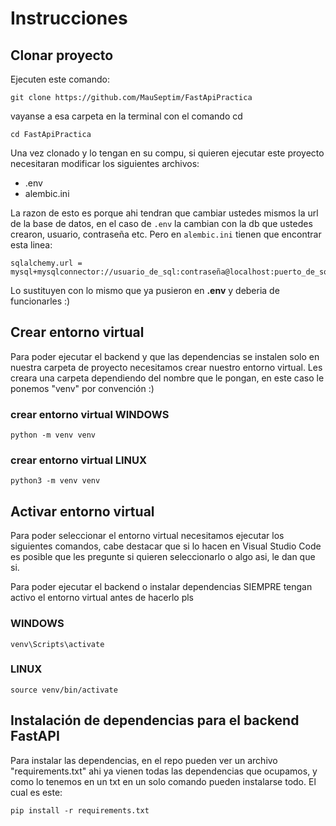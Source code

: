# Instrucciones

## Clonar proyecto
Ejecuten este comando:
```
git clone https://github.com/MauSeptim/FastApiPractica
```

vayanse a esa carpeta en la terminal con el comando cd
```
cd FastApiPractica
```

Una vez clonado y lo tengan en su compu, si quieren ejecutar este proyecto necesitaran modificar los siguientes archivos:

* .env
* alembic.ini

La razon de esto es porque ahi tendran que cambiar ustedes mismos la url de la base de datos, en el caso de ``.env`` la cambian con la db que ustedes crearon, usuario, contraseña etc.
Pero en ``alembic.ini`` tienen que encontrar esta linea: 
```
sqlalchemy.url = mysql+mysqlconnector://usuario_de_sql:contraseña@localhost:puerto_de_sql/nombre_de_db
```
Lo sustituyen con lo mismo que ya pusieron en **.env** y deberia de funcionarles :)


## Crear entorno virtual
Para poder ejecutar el backend y que las dependencias se instalen solo en nuestra carpeta de proyecto necesitamos crear nuestro entorno virtual.
Les creara una carpeta dependiendo del nombre que le pongan, en este caso le ponemos "venv" por convención :)

### crear entorno virtual WINDOWS
```
python -m venv venv
```

### crear entorno virtual LINUX
```
python3 -m venv venv
```

## Activar entorno virtual
Para poder seleccionar el entorno virtual necesitamos ejecutar los siguientes comandos, cabe destacar que si lo hacen en Visual Studio Code es posible
que les pregunte si quieren seleccionarlo o algo asi, le dan que si.

Para poder ejecutar el backend o instalar dependencias SIEMPRE tengan activo el entorno virtual antes de hacerlo pls

### WINDOWS
```
venv\Scripts\activate
```

### LINUX
```
source venv/bin/activate
```

## Instalación de dependencias para el backend FastAPI
Para instalar las dependencias, en el repo pueden ver un archivo "requirements.txt" ahi ya vienen todas las dependencias que ocupamos, y como lo tenemos en un txt
en un solo comando pueden instalarse todo. El cual es este:
```
pip install -r requirements.txt
```
